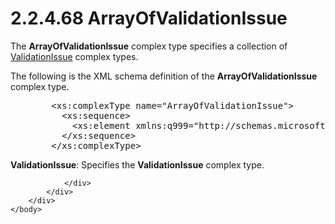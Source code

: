 <html dir="LTR" xmlns:mshelp="http://msdn.microsoft.com/mshelp" xmlns:ddue="http://ddue.schemas.microsoft.com/authoring/2003/5" xmlns:xlink="http://www.w3.org/1999/xlink" xmlns:tool="http://www.microsoft.com/tooltip">
    <head>
        <meta http-equiv="Content-Type" content="text/html; CHARSET=utf-8"></meta>
        <meta name="save" content="history"></meta>
        <title>2.2.4.68 ArrayOfValidationIssue</title>
        <xml>
            <mshelp:toctitle title="2.2.4.68 ArrayOfValidationIssue"></mshelp:toctitle>
            <mshelp:rltitle title="[MS-SSMDSWS-15]: ArrayOfValidationIssue"></mshelp:rltitle>
            <mshelp:keyword index="A" term="1fb9ed85-7cb5-4500-800e-0df957d31d8d"></mshelp:keyword>
            <mshelp:attr name="DCSext.ContentType" value="open specification"></mshelp:attr>
            <mshelp:attr name="AssetID" value="1fb9ed85-7cb5-4500-800e-0df957d31d8d"></mshelp:attr>
            <mshelp:attr name="TopicType" value="kbRef"></mshelp:attr>
            <mshelp:attr name="DCSext.Title" value="[MS-SSMDSWS-15]: ArrayOfValidationIssue" />
        </xml>
    </head>
    <body>
        <div id="header">
            <h1 class="heading">2.2.4.68 ArrayOfValidationIssue</h1>
        </div>
        <div id="mainSection">
            <div id="mainBody">
                <div id="allHistory" class="saveHistory"></div>
                <div id="sectionSection0" class="section" name="collapseableSection">
                    

<p>The <b>ArrayOfValidationIssue</b> complex type specifies a
collection of <a href="285092af-3e6c-4f7c-8aa6-2c5f7956869d.md">ValidationIssue</a>
complex types.</p>

<p>The following is the XML schema definition of the <b>ArrayOfValidationIssue</b>
complex type.</p>

<dl>
<dd>
<div><pre>   &lt;xs:complexType name=&quot;ArrayOfValidationIssue&quot;&gt;
     &lt;xs:sequence&gt;
       &lt;xs:element xmlns:q999=&quot;http://schemas.microsoft.com/sqlserver/masterdataservices/2009/09&quot; minOccurs=&quot;0&quot; maxOccurs=&quot;unbounded&quot; name=&quot;ValidationIssue&quot; nillable=&quot;true&quot; type=&quot;q999:ValidationIssue&quot; xmlns:xs=&quot;http://www.w3.org/2001/XMLSchema&quot; /&gt;
     &lt;/xs:sequence&gt;
   &lt;/xs:complexType&gt;
</pre></div>
</dd></dl>

<p><b>ValidationIssue</b>: Specifies the <b>ValidationIssue</b>
complex type.</p>


                </div>
            </div>
        </div>
    </body>
</html>
